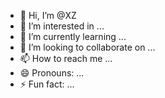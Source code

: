 - 👋 Hi, I’m @XZ
- 👀 I’m interested in ...
- 🌱 I’m currently learning ...
- 💞️ I’m looking to collaborate on ...
- 📫 How to reach me ...
- 😄 Pronouns: ...
- ⚡ Fun fact: ...

<!---
DEVELOPER/EZ is a ✨ special ✨ repository because its `README.md` (this file) appears on your GitHub profile.
You can click the Preview link to take a look at your changes.
--->
